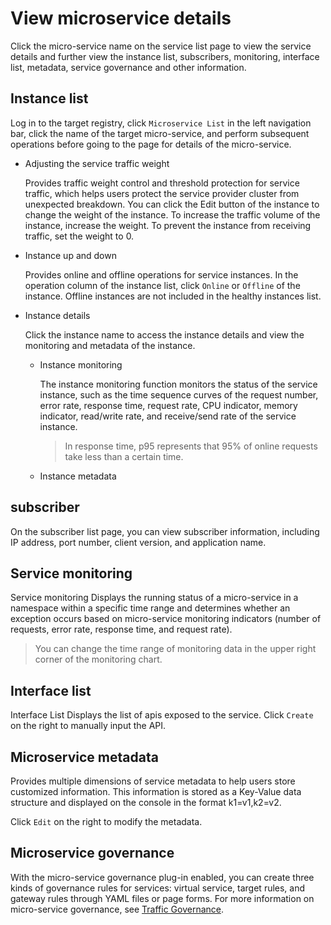 # View microservice details

Click the micro-service name on the service list page to view the service details and further view the instance list, subscribers, monitoring, interface list, metadata, service governance and other information.

## Instance list

Log in to the target registry, click `Microservice List` in the left navigation bar, click the name of the target micro-service, and perform subsequent operations before going to the page for details of the micro-service.

<!--!\[.*?\]\((?:https?:\/\/)?\S+\.(?:png|jpg|jpeg|gif|bmp)\)-->

- Adjusting the service traffic weight

    Provides traffic weight control and threshold protection for service traffic, which helps users protect the service provider cluster from unexpected breakdown. You can click the Edit button of the instance to change the weight of the instance. To increase the traffic volume of the instance, increase the weight. To prevent the instance from receiving traffic, set the weight to 0.

    <!--!\[.*?\]\((?:https?:\/\/)?\S+\.(?:png|jpg|jpeg|gif|bmp)\)-->

- Instance up and down

    Provides online and offline operations for service instances. In the operation column of the instance list, click `Online` or `Offline` of the instance. Offline instances are not included in the healthy instances list.

    <!--!\[.*?\]\((?:https?:\/\/)?\S+\.(?:png|jpg|jpeg|gif|bmp)\)-->

- Instance details

    Click the instance name to access the instance details and view the monitoring and metadata of the instance.

    <!--!\[.*?\]\((?:https?:\/\/)?\S+\.(?:png|jpg|jpeg|gif|bmp)\)-->

    - Instance monitoring

        The instance monitoring function monitors the status of the service instance, such as the time sequence curves of the request number, error rate, response time, request rate, CPU indicator, memory indicator, read/write rate, and receive/send rate of the service instance.

        > In response time, p95 represents that 95% of online requests take less than a certain time.

        <!--!\[.*?\]\((?:https?:\/\/)?\S+\.(?:png|jpg|jpeg|gif|bmp)\)-->

    - Instance metadata

        <!--!\[.*?\]\((?:https?:\/\/)?\S+\.(?:png|jpg|jpeg|gif|bmp)\)-->

## subscriber

On the subscriber list page, you can view subscriber information, including IP address, port number, client version, and application name.

<!--!\[.*?\]\((?:https?:\/\/)?\S+\.(?:png|jpg|jpeg|gif|bmp)\)-->

## Service monitoring

Service monitoring Displays the running status of a micro-service in a namespace within a specific time range and determines whether an exception occurs based on micro-service monitoring indicators (number of requests, error rate, response time, and request rate).

> You can change the time range of monitoring data in the upper right corner of the monitoring chart.

<!--!\[.*?\]\((?:https?:\/\/)?\S+\.(?:png|jpg|jpeg|gif|bmp)\)-->

## Interface list

Interface List Displays the list of apis exposed to the service. Click `Create` on the right to manually input the API.

<!--!\[.*?\]\((?:https?:\/\/)?\S+\.(?:png|jpg|jpeg|gif|bmp)\)-->

## Microservice metadata

Provides multiple dimensions of service metadata to help users store customized information. This information is stored as a Key-Value data structure and displayed on the console in the format k1=v1,k2=v2.

Click `Edit` on the right to modify the metadata.

<!--!\[.*?\]\((?:https?:\/\/)?\S+\.(?:png|jpg|jpeg|gif|bmp)\)-->

## Microservice governance

With the micro-service governance plug-in enabled, you can create three kinds of governance rules for services: virtual service, target rules, and gateway rules through YAML files or page forms. For more information on micro-service governance, see [Traffic Governance](../../../../mspider/user-guide/traffic-governance/README.md).

<!--!\[.*?\]\((?:https?:\/\/)?\S+\.(?:png|jpg|jpeg|gif|bmp)\)-->

